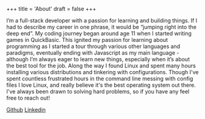 +++
title = 'About'
draft = false
+++

I’m a full-stack developer with a passion for learning and building things. If I had to describe my career in one phrase, it would be “jumping right into the deep end”. My coding journey began around age 11 when I started writing games in QuickBasic. This ignited my passion for learning about programming as I started a tour through various other languages and paradigms, eventually ending with Javascript as my main language - although I’m always eager to learn new things, especially when it’s about the best tool for the job.
Along the way I found Linux and spent many hours installing various distributions and tinkering with configurations. Though I've spent countless frustrated hours in the command line messing with config files I love Linux, and really believe it's the best operating system out there. I've always been drawn to solving hard problems, so if you have any feel free to reach out!

[Github](https://github.com/pauloday) [Linkedin](https://www.linkedin.com/in/paul-oday/)


